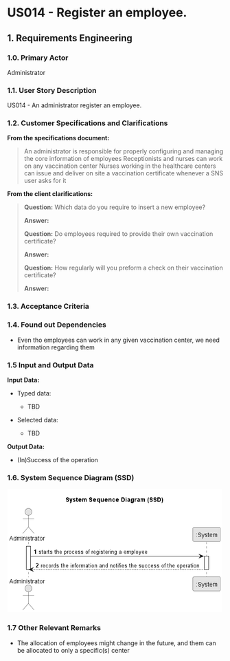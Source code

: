 # US014 - Register an employee.

## 1. Requirements Engineering

### 1.0. Primary Actor
Administrator

### 1.1. User Story Description
US014 - An administrator register an employee.

### 1.2. Customer Specifications and Clarifications
**From the specifications document:**

> An administrator is responsible for properly configuring and managing the core information of employees
> Receptionists and nurses can work on any vaccination center
> Nurses working in the healthcare centers can issue and deliver on site a vaccination certificate whenever a SNS user asks for it

**From the client clarifications:**

> **Question:** Which data do you require to insert a new employee?
>
> **Answer:**
> 
> **Question:** Do employees required to provide their own vaccination certificate?
>
> **Answer:**
>
> **Question:** How regularly will you preform a check on their vaccination certificate?
>
> **Answer:**


### 1.3. Acceptance Criteria


### 1.4. Found out Dependencies
* Even tho employees can work in any given vaccination center, we need information regarding them

### 1.5 Input and Output Data
**Input Data:**

* Typed data:
    * TBD

* Selected data:
    * TBD

**Output Data:**

* (In)Success of the operation

### 1.6. System Sequence Diagram (SSD)
![US011-SSD.png](puml%2Fpng%2FUS014-SSD.png)

### 1.7 Other Relevant Remarks
* The allocation of employees might change in the future, and them can be allocated to only a specific(s) center